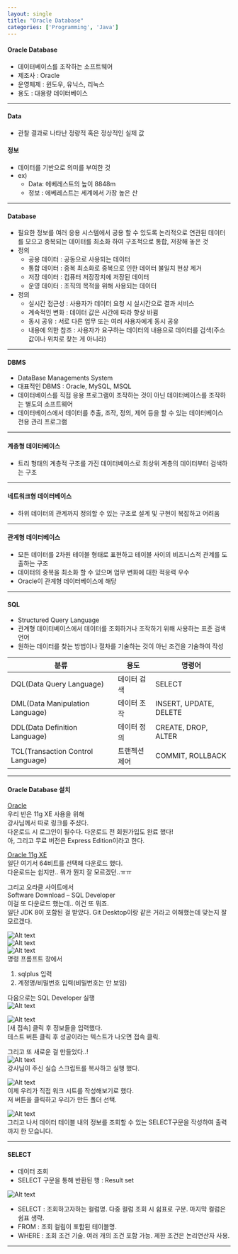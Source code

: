 ```yaml
---
layout: single
title: "Oracle Database"
categories: ['Programming', 'Java']
---
```

   
#### Oracle Database
* 데이터베이스를 조작하는 소프트웨어
* 제조사 : Oracle
* 운영체제 : 윈도우, 유닉스, 리눅스
* 용도 : 대용량 데이터베이스

***

#### Data
* 관찰 결과로 나타난 정량적 혹은 정상적인 실제 값   
   
#### 정보
* 데이터를 기반으로 의미를 부여한 것   
* ex)   
    * Data: 에베레스트의 높이 8848m   
    * 정보 : 에베레스트는 세계에서 가장 높은 산   

***

#### Database
* 필요한 정보를 여러 응용 시스템에서 공용 할 수 있도록 논리적으로 연관된 데이터를 모으고 중복되는 데이터를 최소화 하여 구조적으로 통합, 저장해 놓은 것
* 정의
    * 공용 데이터 : 공동으로 사용되는 데이터
    * 통합 데이터 : 중복 최소화로 중복으로 인한 데이터 불일치 현상 제거
    * 저장 데이터 : 컴퓨터 저장장치에 저장된 데이터
    * 운영 데이터 : 조직의 목적을 위해 사용되는 데이터
* 정의
    * 실시간 접근성 : 사용자가 데이터 요청 시 실시간으로 결과 서비스
    * 계속적인 변화 : 데이터 값은 시간에 따라 항상 바뀜
    * 동시 공유 : 서로 다른 업무 또는 여러 사용자에게 동시 공유
    * 내용에 의한 참조 : 사용자가 요구하는 데이터의 내용으로 데이터를 검색(주소 값이나 위치로 찾는 게 아니라)
   
***

#### DBMS
* DataBase Managements System
* 대표적인 DBMS : Oracle, MySQL, MSQL   
* 데이터베이스를 직접 응용 프로그램이 조작하는 것이 아닌 데이터베이스를 조작하는 별도의 소프트웨어   
* 데이터베이스에서 데이터를 추출, 조작, 정의, 제어 등을 할 수 있는 데이터베이스 전용 관리 프로그램
   
***

#### 계층형 데이터베이스
* 트리 형태의 계층적 구조를 가진 데이터베이스로 최상위 계층의 데이터부터 검색하는 구조
   
***

#### 네트워크형 데이터베이스
* 하위 데이터의 관계까지 정의할 수 있는 구조로 설계 및 구현이 복잡하고 어려움   

***

#### 관계형 데이터베이스
* 모든 데이터를 2차원 테이블 형태로 표현하고 테이블 사이의 비즈니스적 관계를 도출하는 구조
* 데이터의 중복을 최소화 할 수 있으며 업무 변화에 대한 적응력 우수
* Oracle이 관계형 데이터베이스에 해당

***

#### SQL
* Structured Query Language
* 관계형 데이터베이스에서 데이터를 조회하거나 조작하기 위해 사용하는 표준 검색 언어
* 원하는 데이터를 찾는 방법이나 절차를 기술하는 것이 아닌 조건을 기술하여 작성   
   
|분류|용도|명령어|
|------|---|---|
|DQL(Data Query Language)|데이터 검색|SELECT|
|DML(Data Manipulation Language)|데이터 조작|INSERT, UPDATE, DELETE|
|DDL(Data Definition Language)|데이터 정의|CREATE, DROP, ALTER|
|TCL(Transaction Control Language)|트랜젝션 제어|COMMIT, ROLLBACK|   
   
***

#### Oracle Database 설치
[Oracle](https://www.oracle.com/index.html)   
우리 반은 11g XE 사용을 위해   
강사님께서 따로 링크를 주셨다.    
다운로드 시 로그인이 필수다. 다운로드 전 회원가입도 완료 했다!   
아, 그리고 무료 버전은 Express Edition이라고 한다.
   
   
[Oracle 11g XE](https://www.oracle.com/database/technologies/xe-prior-release-downloads.html)   
일단 여기서 64비트를 선택해 다운로드 했다.   
다운로드는 쉽지만.. 뭐가 뭔지 잘 모르겠던..ㅠㅠ  
   

그리고 오라클 사이트에서   
Software Download – SQL Developer   
이걸 또 다운로드 했는데.. 이건 또 뭐죠.   
일단 JDK 8이 포함된 걸 받았다. 
Git Desktop이랑 같은 거라고 이해했는데 맞는지 잘 모르겠다.   
      
![Alt text](/assets/images/oracle01.jpg)   
![Alt text](/assets/images/oracle02.jpg)   
![Alt text](/assets/images/oracle03.jpg)   
명령 프롬프트 창에서   
1) sqlplus 입력   
2) 계정명/비밀번호 입력(비밀번호는 안 보임)   

다음으로는 SQL Developer 실행  
![Alt text](/assets/images/oracle04.jpg)   
   
![Alt text](/assets/images/oracle05.jpg)    
[새 접속] 클릭 후 정보들을 입력했다.   
테스트 버튼 클릭 후 성공이라는 텍스트가 나오면 접속 클릭.   
   
그리고 또 새로운 걸 만들었다..!   
![Alt text](/assets/images/oracle06.jpg)   
강사님이 주신 실습 스크립트를 복사하고 실행 했다.   
   
![Alt text](/assets/images/oracle07.jpg)   
이제 우리가 직접 워크 시트를 작성해보기로 했다.   
저 버튼을 클릭하고 우리가 만든 폴더 선택.   
   
![Alt text](/assets/images/oracle08.jpg)   
그리고 나서 데이터 테이블 내의 정보를 조회할 수 있는 SELECT구문을 작성하여 출력까지 한 모습니다.   
   
***

#### SELECT
* 데이터 조회
* SELECT 구문을 통해 반환된 행 : Result set   
   
![Alt text](/assets/images/oracle08.jpg)   
   
* SELECT : 조회하고자하는 컬럼명. 다중 컬럼 조회 시 쉼표로 구분. 마지막 컬럼은 쉼표 생략.
* FROM : 조회 컬림이 포함된 테이블명.
* WHERE : 조회 조건 기술. 여러 개의 조건 포함 가능. 제한 조건은 논리연산자 사용.   
   
***




